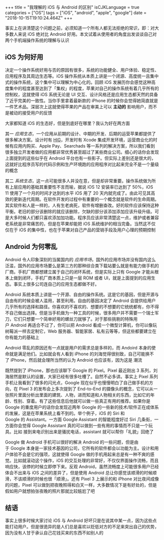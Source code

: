 +++
title = "我理解的 iOS 与 Android 的区别"
isCJKLanguage = true
categories = ["OS"]
tags = ["iOS", "android", "apple", "google"]
date = "2018-10-15T19:10:24.464Z"
+++

事实上在讲清楚这个问题之前，必须知道一个所有人都无法拒绝的常识，即：对大多数人来说 iOS 绝对比 Android 好用。本文试着从使用者的角度出发谈谈自己对两个手机端操作系统的理解与认识

## iOS 为何好用

决定一个操作系统好用与否的原因有很多，系统的功能健全、用户体验、稳定性、应用程序及其周边生态等。iOS 操作系统从本质上讲是一个闭源、高度统一且集中式的操作系统，这个集中可以理解为中心化的。回顾 iOS 发展历你会感觉这种高度集中的程度甚至达到了「集权」的程度，苹果对自己的操作系统有着几乎所有的控制权，这就使得 iOS 系统无论是 UI 交互、设计风格还是应用生态都天然的具备了近乎完美的一致性。当你手里拿着最新款的 iPhone 的时候你会觉得她简直就是一件艺术品。深层次上这就使得苹果的产品在审美上可以 **主动的** 影响用户，而不是被动的接受用户的反馈

大家都知道 iOS 的生态好，但是到底好在哪里？我认为好在两方面

其一 *应用生态*，一个应用从前期的设计、中期的开发、后期的运营苹果都提供了很多解决方案。设计时有 [HIG](https://developer.apple.com/design/human-interface-guidelines/ "human-interface-guidelines")，开发时有 Xcode 集成开发环境，运营商业化的时候有应用内购买、Apple Pay、Searchads 等一系列的解决方案，所以我们看到很多独立开发者做的应用都非常优秀甚至超过了某些商业公司。细心的话你会发现上面提到的这些似乎在 Android 平台也有一些影子。但实际上差别还是很大的，这就好比程序员写的代码示例和生产环境跑的应用程序对比起来完全不是一个量级的概念

其二 *系统生态*，这一点可能很多人并没在意，但是却非常重要。操作系统做为所有上层应用的基础其重要性不言而喻，据说 iOS 12 安装率已达到了 50%，iOS 11 使用了一个月的时间才达到的水平 iOS 用了 20 天内就完成了。由此可见其高效的更新迭代周期。在软件开发的过程中有重要的一个概念就是软件的生命周期。其实软件和人是一样的，人有生老病死，软件有增删查改。好的软件应该保持这种平衡。老旧的部分该删除的就应该删除，欠缺的部分该添加添加应该升级升级。可是大多时候人们都只喜欢添加加功能。程序员应该非常清楚这一点，维护或者兼容老系统是非常痛苦的，但是在苹果却能把 iOS 系统维护的相当完备。当然这不仅仅在于 iOS 的集中性，也在于苹果对自己产品的营销手段及用户心理的预期控制

## Android 为何零乱

Android 令人印象深刻的当属国内的 *应用市场*，国外的应用市场并没有国内这么泛滥，国外的应用市场要么是第三方的那种综合类下载站要么就是有能力做手机的厂商。手机厂商都想建立属于自己的闭环系统，但是实际上只有 Google 才能从根本上做到闭环，手机厂商本质上只是一层 ROM 或者 UI，就是上面提到的应用生态。事实上很多公司连自己的应用生态都做不好。

Android 系统本质上讲是一个开源、自由的操作系统。这是它的基因，但是开源与自由有的时候会被人滥用，甚至利用。自由的基因决定了 Android 会提供给用户几乎所有的选择和路径。你喜欢的不喜欢的、想要的不想要的它统统都有，你不得不自己做出选择。但是当手机做为一种工具的时候，很多用户并不需要一个瑞士军刀，它们只想要一个简单好用的螺丝刀就够了。对于那些挑剔的特殊用户 Android 再适合不过了，你可以把 Android 看成一个微型计算机，你可以像玩树莓派一样去定制它，Web 服务器、智能家居、私有云等等，但这些都要建立在你有能力的基础上

Android 零乱的原因还有一点就是用户的需求总是多样的，而 Andoird 本身的使命就是满足他们。比如就会有人看到 iPhone 的刘海觉得很别致，自己可能换不了 iPhone，然后就会理所当然的认为 Android 也应该有，因为这是 潮流

既然提到了 iPhone，那也应该聊下 Google 的 Pixel。Pixel 最近刚出 3 系列，刘海居然是默认的设置，大家已经有很多吐槽了。自然不必多讲。事实上 Pixel 系列手机让我看到了很多的闪光点，Google 现在似乎也慢慢明白了自己做手机的方向，在 Pixel 3 的发布会上多次提到了 End-to-End 的摄像头的概念，它可以从一张照片里面分析出里面的建筑、人物，进而知道和人物相关的东西，比如它的年龄、性别、穿着。有了这些信息后他就可以做一些真正有用的推荐。如果你是 Google 的重度用户的话你会发现近两年 Google 的一些新的技术/软件正在成体系的发展，这是在苹果系统上看不到的。举个例子，iOS 的 Siri 和 Google 的 Assistant。一方面 Google Assistant 的智能程度好过 Siri 几条街，一方面你会觉得 Google Assistant 真的可以做到一些有用的事情而不只是一个玩具。比如 接到来电识别出来是骚扰电话，assistant 就可以帮你「礼貌」回绝了

 Google 做 Android 手机可以很好的解决 Android 的一些问题，但是由于 Google 本身是一家技术基因的公司，它所有的软件都会以功能为主。设计和用户体验不会是它的强项，这就使得 Google 做的手机用起来总是有一种不爽的感觉。比如就滚动这个操作，iOS 的交互处理的非常好，不仅仅界面操作流畅，而且响应快，该停的时候立即停下来。反观 Android，虽然流畅度上可能很多用户已经体会不出来与 iOS 之间的差异了，但是使用 Android 总让你感觉该顺滑的时候顺滑，不该顺滑的时候也很「顺滑」。还有 Pixel 3 上展示的和 iPhone 对比夜间成像的问题，Pixel 可以做到把夜晚照得和白天一样，大多数情况下是有好处的，但是假如用户就想拍张夜晚的照片那就比较尴尬了吧

## 结语

事实上很多时候大家讨论 iOS 与 Android 好坏只是在说其中某一点，因为这些点能打动用户。但是很诡异的是人们总是喜欢以贬低对方的不足来突出自己的优势，因为没有人甘于承认自己花钱买来的东西不如别人的
